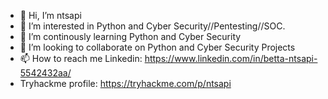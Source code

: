 - 👋 Hi, I’m ntsapi
- 👀 I’m interested in Python and Cyber Security//Pentesting//SOC.
- 🌱 I’m continously learning Python and Cyber Security
- 💞️ I’m looking to collaborate on Python and Cyber Security Projects
- 📫 How to reach me Linkedin: https://www.linkedin.com/in/betta-ntsapi-5542432aa/
-   Tryhackme profile: https://tryhackme.com/p/ntsapi

<!---
bettantsapi/bettantsapi is a ✨ special ✨ repository because its `README.md` (this file) appears on your GitHub profile.
You can click the Preview link to take a look at your changes.
--->
